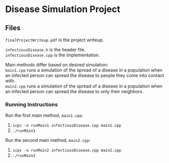 
# Disease Simulation Project

## Files
`finalProjectWriteup.pdf` is the project writeup.  

`infectiousDisease.h` is the header file.  
`infectiousDisease.cpp` is the implementation.

Main methods differ based on desired simulation:  
`main1.cpp` runs a simulation of the spread of a disease in a population when an infected 
person can spread the disease to people they come into contact with.  
`main2.cpp` runs a simulation of the spread of a disease in a population when an infected
person can spread the disease to only their neighbors.

### Running Instructions
Run the first main method, `main1.cpp`:  
1. `icpc -o runMain1 infectiousDisease.cpp main1.cpp`  
2. `./runMain1`

Run the second main method, `main2.cpp`:  
1. `icpc -o runMain2 infectiousDisease.cpp main2.cpp`  
2. `./runMain2`
